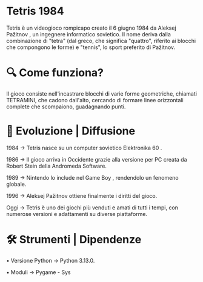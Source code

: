 # Tetris 1984

Tetris è un videogioco rompicapo creato il 6 giugno 1984 da Aleksej Pažitnov , un ingegnere informatico sovietico.
Il nome deriva dalla combinazione di "tetra" (dal greco, che significa "quattro", riferito ai blocchi che compongono le forme) e "tennis", lo sport preferito di Pažitnov.

# 🔍 Come funziona?
Il gioco consiste nell'incastrare blocchi di varie forme geometriche, chiamati TETRAMINI, che cadono dall'alto, cercando di formare linee orizzontali complete che scompaiono, guadagnando punti.

# 🌱 Evoluzione | Diffusione
1984 → Tetris nasce su un computer sovietico Elektronika 60 .

1986 → Il gioco arriva in Occidente grazie alla versione per PC creata da Robert Stein della Andromeda Software.

1989 → Nintendo lo include nel Game Boy , rendendolo un fenomeno globale.

1996 → Aleksej Pažitnov ottiene finalmente i diritti del gioco.

Oggi → Tetris è uno dei giochi più venduti e amati di tutti i tempi, con numerose versioni e adattamenti su diverse piattaforme.

# 🛠 Strumenti | Dipendenze
• Versione Python  →  Python 3.13.0.

• Moduli  →  Pygame - Sys
